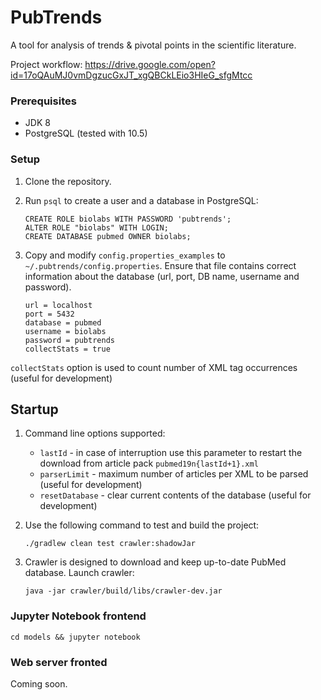 # PubTrends

A tool for analysis of trends & pivotal points in the scientific literature.

Project workflow: https://drive.google.com/open?id=17oQAuMJ0vmDgzucGxJT_xgQBCkLEio3HIeG_sfgMtcc

### Prerequisites

* JDK 8
* PostgreSQL (tested with 10.5)

### Setup

1. Clone the repository.

2. Run `psql` to create a user and a database in PostgreSQL:

   ```
   CREATE ROLE biolabs WITH PASSWORD 'pubtrends';
   ALTER ROLE "biolabs" WITH LOGIN;
   CREATE DATABASE pubmed OWNER biolabs; 
   ```
   
3. Copy and modify `config.properties_examples` to `~/.pubtrends/config.properties`. 
Ensure that file contains correct information about the database (url, port, DB name, username and password).
   
   ```
   url = localhost
   port = 5432
   database = pubmed
   username = biolabs
   password = pubtrends
   collectStats = true
   ```
`collectStats` option is used to count number of XML tag occurrences (useful for development)

## Startup

1. Command line options supported:

   * `lastId` - in case of interruption use this parameter to restart the download from article pack `pubmed19n{lastId+1}.xml` 
   * `parserLimit` - maximum number of articles per XML to be parsed (useful for development)
   * `resetDatabase` - clear current contents of the database (useful for development)
   
2. Use the following command to test and build the project:

   ```
   ./gradlew clean test crawler:shadowJar
   ```
     
3. Crawler is designed to download and keep up-to-date PubMed database. Launch crawler:

   ```
   java -jar crawler/build/libs/crawler-dev.jar
   ``` 

### Jupyter Notebook frontend
   ```
   cd models && jupyter notebook
   ```

### Web server fronted
Coming soon.